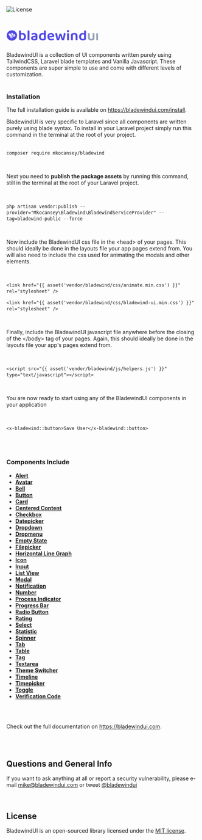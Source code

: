 <p><img src="https://img.shields.io/github/license/mkocansey/bladewind" alt="License" /></p><br />
<p><img src="https://github.com/mkocansey/bladewind-docs/blob/development/public/assets/images/bladewind-logo.png" style="height: 30px; margin-bottom:10px" /></p>

BladewindUI is a collection of UI components written purely using TailwindCSS, Laravel blade templates and Vanilla
Javascript. These components are super simple to use and come with different levels of customization.
<br /><br />

### Installation

The full installation guide is available on https://bladewindui.com/install.
<br />

BladewindUI is very specific to Laravel since all components are written purely using blade syntax. To install in your
Laravel project simply run this command in the terminal at the root of your project.
<br /><br />

```
composer require mkocansey/bladewind
```

<br />

Next you need to **publish the package assets** by running this command, still in the terminal at the root of your
Laravel project.

<br />

```
php artisan vendor:publish --provider="Mkocansey\Bladewind\BladewindServiceProvider" --tag=bladewind-public --force
```

<br />

Now include the BladewindUI css file in the &lt;head&gt; of your pages. This should ideally be done in the layouts file
your app pages extend from. You will also need to include the css used for animating the modals and other elements.

<br />

```
<link href="{{ asset('vendor/bladewind/css/animate.min.css') }}" rel="stylesheet" />
```

```
<link href="{{ asset('vendor/bladewind/css/bladewind-ui.min.css') }}" rel="stylesheet" />
```

<br />

Finally, include the BladewindUI javascript file anywhere before the closing of the &lt;/body&gt; tag of your pages.
Again, this should ideally be done in the layouts file your app's pages extend from.

<br />

```
<script src="{{ asset('vendor/bladewind/js/helpers.js') }}" type="text/javascript"></script>
```

<br />

You are now ready to start using any of the BladewindUI components in your application

<br />

```
<x-bladewind::button>Save User</x-bladewind::button>
```

<br /><br />

### Components Include

- **[Alert](https://bladewindui.com/component/alert)**
- **[Avatar](https://bladewindui.com/component/avatar)**
- **[Bell](https://bladewindui.com/component/bell)**
- **[Button](https://bladewindui.com/component/button)**
- **[Card](https://bladewindui.com/component/card)**
- **[Centered Content](https://bladewindui.com/component/centered-content)**
- **[Checkbox](https://bladewindui.com/component/checkbox)**
- **[Datepicker](https://bladewindui.com/component/datepicker)**
- **[Dropdown](https://bladewindui.com/component/dropdown)**
- **[Dropmenu](https://bladewindui.com/component/dropmenu)**
- **[Empty State](https://bladewindui.com/component/empty-state)**
- **[Filepicker](https://bladewindui.com/component/filepicker)**
- **[Horizontal Line Graph](https://bladewindui.com/component/horizontal-line-graph)**
- **[Icon](https://bladewindui.com/component/icon)**
- **[Input](https://bladewindui.com/component/input)**
- **[List View](https://bladewindui.com/component/list-view)**
- **[Modal](https://bladewindui.com/component/modal)**
- **[Notification](https://bladewindui.com/component/notification)**
- **[Number](https://bladewindui.com/component/number)**
- **[Process Indicator](https://bladewindui.com/component/process-indicator)**
- **[Progress Bar](https://bladewindui.com/component/progress-bar)**
- **[Radio Button](https://bladewindui.com/component/radio-button)**
- **[Rating](https://bladewindui.com/component/rating)**
- **[Select](https://bladewindui.com/component/select)**
- **[Statistic](https://bladewindui.com/component/statistic)**
- **[Spinner](https://bladewindui.com/component/spinner)**
- **[Tab](https://bladewindui.com/component/tab)**
- **[Table](https://bladewindui.com/component/table)**
- **[Tag](https://bladewindui.com/component/tag)**
- **[Textarea](https://bladewindui.com/component/textarea)**
- **[Theme Switcher](https://bladewindui.com/component/theme-switcher)**
- **[Timeline](https://bladewindui.com/component/timeline)**
- **[Timepicker](https://bladewindui.com/component/timepicker)**
- **[Toggle](https://bladewindui.com/component/toggle)**
- **[Verification Code](https://bladewindui.com/component/verification-code)**

<br /><br />

Check out the full documentation on https://bladewindui.com.

<br /><br />

## Questions and General Info

If you want to ask anything at all or report a security vulnerability, please
e-mail [mike@bladewindui.com](mailto:mike@bladewindui.com) or tweet [@bladewindui](https://twitter.com/bladewindui)

<br />

## License

BladewindUI is an open-sourced library licensed under the [MIT license](https://opensource.org/licenses/MIT).
